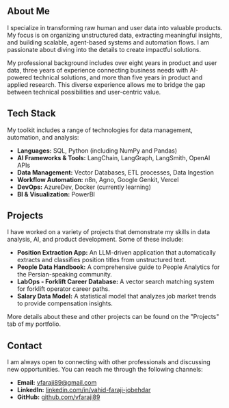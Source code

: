 
## About Me

I specialize in transforming raw human and user data into valuable products. My focus is on organizing unstructured data, extracting meaningful insights, and building scalable, agent-based systems and automation flows. I am passionate about diving into the details to create impactful solutions.

My professional background includes over eight years in product and user data, three years of experience connecting business needs with AI-powered technical solutions, and more than five years in product and applied research. This diverse experience allows me to bridge the gap between technical possibilities and user-centric value.

## Tech Stack

My toolkit includes a range of technologies for data management, automation, and analysis:

*   **Languages:** SQL, Python (including NumPy and Pandas)
*   **AI Frameworks & Tools:** LangChain, LangGraph, LangSmith, OpenAI APIs
*   **Data Management:** Vector Databases, ETL processes, Data Ingestion
*   **Workflow Automation:** n8n, Agno, Google Genkit, Vercel
*   **DevOps:** AzureDev, Docker (currently learning)
*   **BI & Visualization:** PowerBI

## Projects

I have worked on a variety of projects that demonstrate my skills in data analysis, AI, and product development. Some of these include:

*   **Position Extraction App:** An LLM-driven application that automatically extracts and classifies position titles from unstructured text.
*   **People Data Handbook:** A comprehensive guide to People Analytics for the Persian-speaking community.
*   **LabOps - Forklift Career Database:** A vector search matching system for forklift operator career paths.
*   **Salary Data Model:** A statistical model that analyzes job market trends to provide compensation insights.

More details about these and other projects can be found on the "Projects" tab of my portfolio.

## Contact

I am always open to connecting with other professionals and discussing new opportunities. You can reach me through the following channels:

*   **Email:** [vfaraji89@gmail.com](mailto:vfaraji89@gmail.com)
*   **LinkedIn:** [linkedin.com/in/vahid-faraji-jobehdar](https://www.linkedin.com/in/vahid-faraji-jobehdar/)
*   **GitHub:** [github.com/vfaraji89](https://github.com/vfaraji89)
